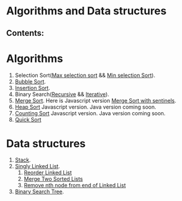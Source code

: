 # Algorithms and Data structures

## Contents:
# Algorithms
1. Selection Sort([Max selection sort](https://github.com/OffTop1/algorithms/blob/main/java/selection-sort/MaxSelectionSort.java) && [Min selection Sort](https://github.com/OffTop1/algorithms/blob/main/java/selection-sort/MinSelectionSort.java)). <br>
2. [Bubble Sort](https://github.com/OffTop1/algorithms/blob/main/java/bubble-sort/BubbleSort.java). <br>
3. [Insertion Sort](https://github.com/OffTop1/algorithms/blob/main/java/insertion-sort/InsertionSort.java). <br>
4. Binary Search([Recursive](https://github.com/OffTop1/algorithms/blob/main/java/binary-search/RecursiveBinarySearch.java) && [Iterative](https://github.com/OffTop1/algorithms/blob/main/java/binary-search/BinarySearch.java)). <br>
5. [Merge Sort](https://github.com/OffTop1/algorithms/blob/main/java/merge-sort/MergeSort.java). Here is Javascript version [Merge Sort with sentinels](https://gist.github.com/OffTop1/a5b6eb73eb85f910e0f0944ba390e258). <br>
6. [Heap Sort](https://github.com/OffTop1/algorithms/blob/main/javascript/heap-sort/implementation.js) Javascript version. Java version coming soon. <br>
7. [Counting Sort](https://github.com/OffTop1/algorithms/blob/main/javascript/counting-sort/implementation.js) Javascript version. Java version coming soon. <br>
8. [Quick Sort](https://github.com/OffTop1/algorithms/blob/main/javascript/quick-sort/implementation.js)

# Data structures
1. [Stack](https://github.com/OffTop1/algorithms/blob/main/javascript/data-structures/stack/implementation.js). <br>
2. [Singly Linked List](https://github.com/OffTop1/algorithms/blob/main/javascript/data-structures/linked-list/implementation.js).
   1. [Reorder Linked List](https://github.com/OffTop1/algorithms/blob/main/javascript/data-structures/linked-list/problems/reorderList.js)
   2. [Merge Two Sorted Lists](https://github.com/OffTop1/algorithms/blob/main/javascript/data-structures/linked-list/problems/merge-two-sorted-lists.js)
   3. [Remove nth node from end of Linked List](https://github.com/OffTop1/algorithms/blob/main/javascript/data-structures/linked-list/problems/remove-nth-node-from-end-of-list.js)
3. [Binary Search Tree](https://github.com/OffTop1/algorithms/blob/main/javascript/data-structures/binary-tree/implementation.js). <br>
